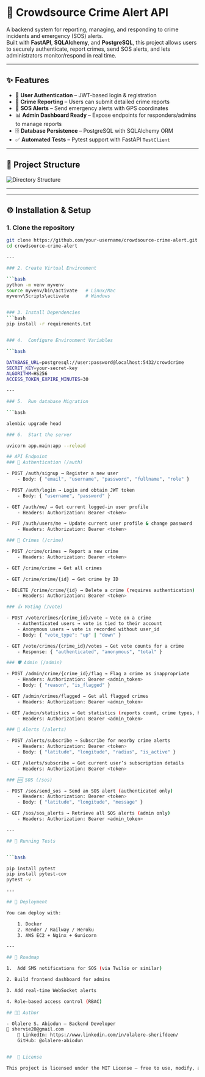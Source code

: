 # 🚨 Crowdsource Crime Alert API

A backend system for reporting, managing, and responding to crime incidents and emergency (SOS) alerts.  
Built with **FastAPI**, **SQLAlchemy**, and **PostgreSQL**, this project allows users to securely authenticate, report crimes, send SOS alerts, and lets administrators monitor/respond in real time.

---

## ✨ Features

- 🔑 **User Authentication** – JWT-based login & registration
- 📝 **Crime Reporting** – Users can submit detailed crime reports
- 📍 **SOS Alerts** – Send emergency alerts with GPS coordinates
- 📊 **Admin Dashboard Ready** – Expose endpoints for responders/admins to manage reports
- 🗄 **Database Persistence** – PostgreSQL with SQLAlchemy ORM
- ✅ **Automated Tests** – Pytest support with FastAPI `TestClient`

---

## 📂 Project Structure

![Directory Structure](directpry-structure.png)

---

---

## ⚙️ Installation & Setup

### 1. Clone the repository
```bash
git clone https://github.com/your-username/crowdsource-crime-alert.git
cd crowdsource-crime-alert

---

### 2. Create Virtual Environment

```bash
python -m venv myvenv
source myvenv/bin/activate   # Linux/Mac
myvenv\Scripts\activate      # Windows


### 3. Install Dependencies
```bash
pip install -r requirements.txt


### 4.  Configure Environment Variables

```bash

DATABASE_URL=postgresql://user:password@localhost:5432/crowdcrime
SECRET_KEY=your-secret-key
ALGORITHM=HS256
ACCESS_TOKEN_EXPIRE_MINUTES=30

---

### 5.  Run database Migration

```bash

alembic upgrade head

### 6.  Start the server

uvicorn app.main:app --reload

## API Endpoint
### 👤 Authentication (/auth)

- POST /auth/signup → Register a new user
    - Body: { "email", "username", "password", "fullname", "role" }

- POST /auth/login → Login and obtain JWT token
    - Body: { "username", "password" }

- GET /auth/me/ → Get current logged-in user profile
    - Headers: Authorization: Bearer <token>

- PUT /auth/users/me → Update current user profile & change password
    - Headers: Authorization: Bearer <token>

### 🚨 Crimes (/crime)

- POST /crime/crimes → Report a new crime
    - Headers: Authorization: Bearer <token>

- GET /crime/crime → Get all crimes

- GET /crime/crime/{id} → Get crime by ID

- DELETE /crime/crime/{id} → Delete a crime (requires authentication)
    - Headers: Authorization: Bearer <token>

### 👍 Voting (/vote)

- POST /vote/crimes/{crime_id}/vote → Vote on a crime
    - Authenticated users → vote is tied to their account
    - Anonymous users → vote is recorded without user_id
    - Body: { "vote_type": "up" | "down" }

- GET /vote/crimes/{crime_id}/votes → Get vote counts for a crime
    - Response: { "authenticated", "anonymous", "total" }

### 🛡️ Admin (/admin)

- POST /admin/crime/{crime_id}/flag → Flag a crime as inappropriate
    - Headers: Authorization: Bearer <admin_token>
    - Body: { "reason", "is_flagged" }

- GET /admin/crimes/flagged → Get all flagged crimes
    - Headers: Authorization: Bearer <admin_token>

- GET /admin/statistics → Get statistics (reports count, crime types, hotspots)
    - Headers: Authorization: Bearer <admin_token>

### 🔔 Alerts (/alerts)

- POST /alerts/subscribe → Subscribe for nearby crime alerts
    - Headers: Authorization: Bearer <token>
    - Body: { "latitude", "longitude", "radius", "is_active" }

- GET /alerts/subscribe → Get current user’s subscription details
    - Headers: Authorization: Bearer <token>

### 🆘 SOS (/sos)

- POST /sos/send_sos → Send an SOS alert (authenticated only)
    - Headers: Authorization: Bearer <token>
    - Body: { "latitude", "longitude", "message" }

- GET /sos/sos_alerts → Retrieve all SOS alerts (admin only)
    - Headers: Authorization: Bearer <admin_token>

---

## 🧪 Running Tests


```bash

pip install pytest
pip install pytest-cov
pytest -v

---

## 🚀 Deployment

You can deploy with:

    1. Docker
    2. Render / Railway / Heroku  
    3. AWS EC2 + Nginx + Gunicorn

---

## 📌 Roadmap

1.  Add SMS notifications for SOS (via Twilio or similar)

2. Build frontend dashboard for admins

3. Add real-time WebSocket alerts

4. Role-based access control (RBAC)

## 👨‍💻 Author

- Olalere S. Abiodun – Backend Developer
📧 shervie20@gmail.com
    🔗 LinkedIn: https://www.linkedin.com/in/olalere-sherifdeen/
    GitHub: @olalere-abiodun


##  📜 License

This project is licensed under the MIT License – free to use, modify, and distribute.

